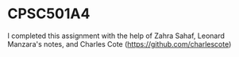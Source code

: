 # CPSC501A4
I completed this assignment with the help of Zahra Sahaf, Leonard Manzara's notes, and Charles Cote (https://github.com/charlescote)
